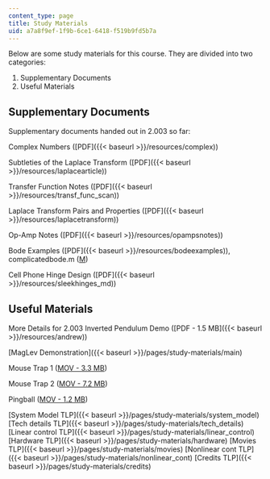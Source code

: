 ```yaml
---
content_type: page
title: Study Materials
uid: a7a8f9ef-1f9b-6ce1-6418-f519b9fd5b7a
---
```


Below are some study materials for this course. They are divided into two categories:

1.  Supplementary Documents
2.  Useful Materials

Supplementary Documents
-----------------------

Supplementary documents handed out in 2.003 so far:

Complex Numbers ([PDF]({{< baseurl >}}/resources/complex))

Subtleties of the Laplace Transform ([PDF]({{< baseurl >}}/resources/laplacearticle))

Transfer Function Notes ([PDF]({{< baseurl >}}/resources/transf_func_scan))

Laplace Transform Pairs and Properties ([PDF]({{< baseurl >}}/resources/laplacetransform))

Op-Amp Notes ([PDF]({{< baseurl >}}/resources/opampsnotes))

Bode Examples ([PDF]({{< baseurl >}}/resources/bodeexamples)), complicatedbode.m ([M](/courses/mechanical-engineering/2-003-modeling-dynamics-and-control-i-spring-2005/study-materials/complicatedbode.m))

Cell Phone Hinge Design ([PDF]({{< baseurl >}}/resources/sleekhinges_md))

Useful Materials
----------------

More Details for 2.003 Inverted Pendulum Demo ([PDF - 1.5 MB]({{< baseurl >}}/resources/andrew))

[MagLev Demonstration]({{< baseurl >}}/pages/study-materials/main)

Mouse Trap 1 ([MOV - 3.3 MB](/ans7870/2/2.003/s05/studymaterials/mtrap1.mov))

Mouse Trap 2 ([MOV - 7.2 MB](/ans7870/2/2.003/s05/studymaterials/mtrap2.mov))

Pingball ([MOV - 1.2 MB](/ans7870/2/2.003/s05/studymaterials/pingball.mov))

[System Model TLP]({{< baseurl >}}/pages/study-materials/system_model) [Tech details TLP]({{< baseurl >}}/pages/study-materials/tech_details) [Linear control TLP]({{< baseurl >}}/pages/study-materials/linear_control) [Hardware TLP]({{< baseurl >}}/pages/study-materials/hardware) [Movies TLP]({{< baseurl >}}/pages/study-materials/movies) [Nonlinear cont TLP]({{< baseurl >}}/pages/study-materials/nonlinear_cont) [Credits TLP]({{< baseurl >}}/pages/study-materials/credits)